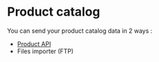 # Product catalog

You can send your product catalog data in 2 ways :&#x20;

* [Product API](import-conversions/api-conversions-and-product-catalog.md#upsert-products)
* Files importer (FTP)
